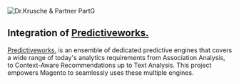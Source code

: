 ![Dr.Krusche & Partner PartG](https://raw.github.com/skrusche63/spark-magento/master/images/dr_kruscheundpartner_640.png)

## Integration of [Predictiveworks.](http://predictiveworks.eu)

[Predictiveworks.](http://predictiveworks.eu) is an ensemble of dedicated predictive engines that covers a wide range of today's analytics requirements from Association Analysis,
to Context-Aware Recommendations up to Text Analysis. This project empowers Magento to seamlessly uses these multiple engines.
